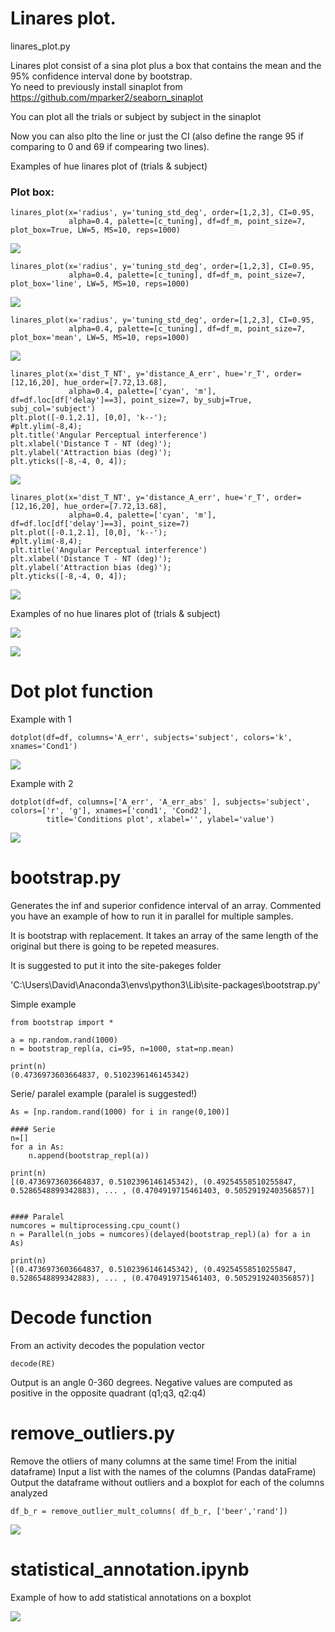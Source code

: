 
# Linares plot.  
linares_plot.py    

Linares plot consist of a sina plot plus a box that contains the mean and the 95% confidence interval done by bootstrap.  
Yo need to previously install sinaplot from https://github.com/mparker2/seaborn_sinaplot  

You can plot all the trials or subject by subject in the sinaplot

Now you can also plto the line or just the CI (also define the range 95 if comparing to 0 and 69 if compearing two lines).  

Examples of hue linares plot of (trials & subject)


### Plot box:  
```
linares_plot(x='radius', y='tuning_std_deg', order=[1,2,3], CI=0.95,
             alpha=0.4, palette=[c_tuning], df=df_m, point_size=7, plot_box=True, LW=5, MS=10, reps=1000)
```

![](https://github.com/davidbestue/funciones/blob/master/imgs/box.PNG)



```
linares_plot(x='radius', y='tuning_std_deg', order=[1,2,3], CI=0.95,
             alpha=0.4, palette=[c_tuning], df=df_m, point_size=7, plot_box='line', LW=5, MS=10, reps=1000)

```

![](https://github.com/davidbestue/funciones/blob/master/imgs/line.PNG)

```
linares_plot(x='radius', y='tuning_std_deg', order=[1,2,3], CI=0.95,
             alpha=0.4, palette=[c_tuning], df=df_m, point_size=7, plot_box='mean', LW=5, MS=10, reps=1000)

```
![](https://github.com/davidbestue/funciones/blob/master/imgs/mean.PNG)



```
linares_plot(x='dist_T_NT', y='distance_A_err', hue='r_T', order=[12,16,20], hue_order=[7.72,13.68],
             alpha=0.4, palette=['cyan', 'm'], df=df.loc[df['delay']==3], point_size=7, by_subj=True, subj_col='subject')
plt.plot([-0.1,2.1], [0,0], 'k--');
#plt.ylim(-8,4);
plt.title('Angular Perceptual interference')
plt.xlabel('Distance T - NT (deg)');
plt.ylabel('Attraction bias (deg)');
plt.yticks([-8,-4, 0, 4]);

```
![](https://github.com/davidbestue/funciones/blob/master/imgs/linares_hue_subj.png)


```
linares_plot(x='dist_T_NT', y='distance_A_err', hue='r_T', order=[12,16,20], hue_order=[7.72,13.68],
             alpha=0.4, palette=['cyan', 'm'], df=df.loc[df['delay']==3], point_size=7)
plt.plot([-0.1,2.1], [0,0], 'k--');
#plt.ylim(-8,4);
plt.title('Angular Perceptual interference')
plt.xlabel('Distance T - NT (deg)');
plt.ylabel('Attraction bias (deg)');
plt.yticks([-8,-4, 0, 4]);

```

![](https://github.com/davidbestue/funciones/blob/master/imgs/linares_hue_all.png)


Examples of no hue linares plot of (trials & subject)

![](https://github.com/davidbestue/funciones/blob/master/imgs/linares_subj.png)

![](https://github.com/davidbestue/funciones/blob/master/imgs/linares_all.png)



# Dot plot function

Example with 1

```
dotplot(df=df, columns='A_err', subjects='subject', colors='k', xnames='Cond1')
```

![](https://github.com/davidbestue/funciones/blob/master/imgs/download%20(1).png)





Example with 2

```
dotplot(df=df, columns=['A_err', 'A_err_abs' ], subjects='subject', colors=['r', 'g'], xnames=['cond1', 'Cond2'],
        title='Conditions plot', xlabel='', ylabel='value')
```


![](https://raw.githubusercontent.com/davidbestue/funciones/master/imgs/download.png)


# bootstrap.py

Generates the inf and superior confidence interval of an array. 
Commented you have an example of how to run it in parallel for multiple samples.

It is bootstrap with replacement. It takes an array of the same length of the original but there is going to be repeted measures.

It is suggested to put it into the site-pakeges folder

'C:\Users\David\Anaconda3\envs\python3\Lib\site-packages\bootstrap.py'


Simple example
```
from bootstrap import *

a = np.random.rand(1000)
n = bootstrap_repl(a, ci=95, n=1000, stat=np.mean)

print(n)
(0.4736973603664837, 0.5102396146145342)
```


Serie/ paralel example (paralel is suggested!)
```
As = [np.random.rand(1000) for i in range(0,100)]

#### Serie
n=[]
for a in As:
    n.append(bootstrap_repl(a))

print(n)
[(0.4736973603664837, 0.5102396146145342), (0.49254558510255847, 0.5286548899342883), ... , (0.4704919715461403, 0.5052919240356857)]


#### Paralel
numcores = multiprocessing.cpu_count()
n = Parallel(n_jobs = numcores)(delayed(bootstrap_repl)(a) for a in As)

print(n)
[(0.4736973603664837, 0.5102396146145342), (0.49254558510255847, 0.5286548899342883), ... , (0.4704919715461403, 0.5052919240356857)]
```

# Decode function

From an activity decodes the population vector

```
decode(RE)
```

Output is an angle 0-360 degrees. Negative values are computed as positive in the opposite quadrant (q1;q3, q2:q4)


# remove_outliers.py

Remove the otliers of many columns at the same time! From the initial dataframe)
Input a list with the names of the columns (Pandas dataFrame)
Output the dataframe without outliers and a boxplot for each of the columns analyzed


```
df_b_r = remove_outlier_mult_columns( df_b_r, ['beer','rand'])
```

![](https://github.com/davidbestue/funciones/blob/master/imgs/img_outliers.png)  


# statistical_annotation.ipynb  

Example of how to add statistical annotations on a boxplot

![](https://github.com/davidbestue/funciones/blob/master/imgs/stat_anot.png)    







